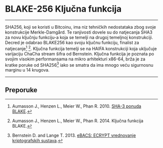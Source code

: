 # BLAKE-256 Ključna funkcija

---

SHA256, koji se koristi u Bitcoinu, ima niz tehničkih nedostataka zbog svoje konstrukcije Merkle-Damgård. Te ranjivosti dovele su do natjecanja SHA3 za novu ključnju funkciju-a koja se temelji na drugoj temeljnoj konstrukciji. Decred je odabrao BLAKE256 kao svoju ključnu funkciju, finalist za natjecanje[^1] [^2]. Ključna funkcija temelji se na HAIFA konstrukciji koja uključuje varijaciju ChaCha stream šifra od Bernstein. Ključna funkcija je poznata po svojim visokim performansama na mikro arhitekturi x86-64,  brža je za kratke poruke od SHA256[^3] iako se smatra da ima mnogo veću sigurnosnu marginu u 14 krugova.

---

## <i class="fa fa-book"></i> Preporuke 

[^1]: Aumasson J., Henzen L., Meier W., Phan R. 2010. [SHA-3 ponuda BLAKE](https://decred.org/research/aumasson2010.pdf).
[^2]: Aumasson J., Henzen L., Meier W., Phan R. 2014.  Ključna funkcija BLAKE.
[^3]: Bernstein D. and Lange T. 2013. [eBACS: ECRYPT vrednovanje kriptografskih sustava](http://bench.cr.yp.to).
